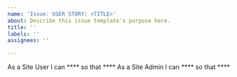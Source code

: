 ```yaml
---
name: 'Issue: USER STORY: <TITLE>'
about: Describe this issue template's purpose here.
title: ''
labels: ''
assignees: ''

---
```


As a Site User I can **** so that ****
As a Site Admin I can **** so that ****
